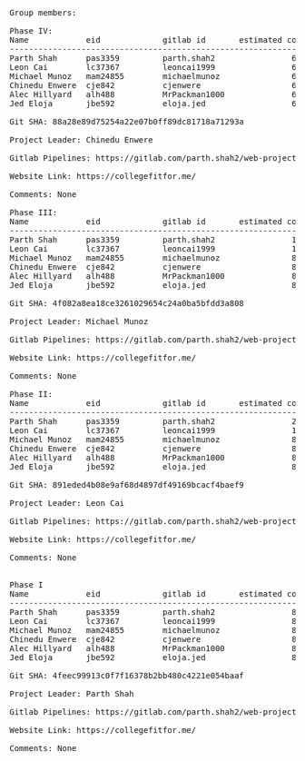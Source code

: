 <pre>
Group members:

Phase IV:
Name            eid             gitlab id       estimated completion time     actual completion time
----------------------------------------------------------------------------------------------------
Parth Shah      pas3359         parth.shah2                6 hours                      6 hours
Leon Cai        lc37367         leoncai1999                6 hours                      6 hours
Michael Munoz   mam24855        michaelmunoz               6 hours                      4 hours
Chinedu Enwere  cje842          cjenwere                   6 hours                      4 hours
Alec Hillyard   alh488          MrPackman1000              6 hours                      4 hours
Jed Eloja       jbe592          eloja.jed                  6 hours                      4 hours

Git SHA: 88a28e89d75254a22e07b0ff89dc81718a71293a

Project Leader: Chinedu Enwere

Gitlab Pipelines: https://gitlab.com/parth.shah2/web-project/pipelines

Website Link: https://collegefitfor.me/

Comments: None

Phase III:
Name            eid             gitlab id       estimated completion time     actual completion time
----------------------------------------------------------------------------------------------------
Parth Shah      pas3359         parth.shah2                10 hours                     10 hours
Leon Cai        lc37367         leoncai1999                10 hours                     10 hours
Michael Munoz   mam24855        michaelmunoz               8 hours                      8 hours
Chinedu Enwere  cje842          cjenwere                   8 hours                      6 hours
Alec Hillyard   alh488          MrPackman1000              8 hours                      6 hours
Jed Eloja       jbe592          eloja.jed                  8 hours                      6 hours

Git SHA: 4f082a8ea18ce3261029654c24a0ba5bfdd3a808

Project Leader: Michael Munoz

Gitlab Pipelines: https://gitlab.com/parth.shah2/web-project/pipelines

Website Link: https://collegefitfor.me/

Comments: None

Phase II:
Name            eid             gitlab id       estimated completion time     actual completion time
----------------------------------------------------------------------------------------------------
Parth Shah      pas3359         parth.shah2                20 hours                     25 hours
Leon Cai        lc37367         leoncai1999                12 hours                     15 hours
Michael Munoz   mam24855        michaelmunoz               8 hours                      8 hours
Chinedu Enwere  cje842          cjenwere                   8 hours                      4 hours
Alec Hillyard   alh488          MrPackman1000              8 hours                      6 hours
Jed Eloja       jbe592          eloja.jed                  8 hours                      4 hours

Git SHA: 891eded4b08e9af68d4897df49169bcacf4baef9

Project Leader: Leon Cai

Gitlab Pipelines: https://gitlab.com/parth.shah2/web-project/pipelines

Website Link: https://collegefitfor.me/

Comments: None


Phase I
Name            eid             gitlab id       estimated completion time     actual completion time
----------------------------------------------------------------------------------------------------
Parth Shah      pas3359         parth.shah2                8 hours                      12 hours
Leon Cai        lc37367         leoncai1999                8 hours                      12 hours
Michael Munoz   mam24855        michaelmunoz               8 hours                      10 hours
Chinedu Enwere  cje842          cjenwere                   8 hours                      2 hours
Alec Hillyard   alh488          MrPackman1000              8 hours                      6 hours
Jed Eloja       jbe592          eloja.jed                  8 hours                      2 hours

Git SHA: 4feec99913c0f7f16378b2bb480c4221e054baaf

Project Leader: Parth Shah

Gitlab Pipelines: https://gitlab.com/parth.shah2/web-project/pipelines

Website Link: https://collegefitfor.me/

Comments: None

</pre>
